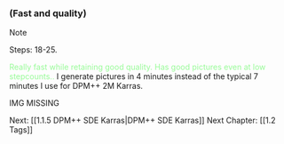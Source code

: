 ### (Fast and quality) 
>[!note]
>Steps: 18-25.
<p><font color=98fb98>Really fast while retaining good quality. Has good pictures even at low stepcounts..</font> I generate pictures in 4 minutes instead of the typical 7 minutes I use for DPM++ 2M Karras. 
</p>

IMG MISSING

Next: [[1.1.5 DPM++ SDE Karras|DPM++ SDE Karras]]
Next Chapter: [[1.2 Tags]]